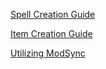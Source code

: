 [Spell Creation Guide](BlackMagicAPI.md#creating-spells)   

[Item Creation Guide](BlackMagicAPI.md#creating-items)   

[Utilizing ModSync](ModSync.md)
